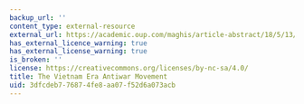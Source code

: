 ```yaml
---
backup_url: ''
content_type: external-resource
external_url: https://academic.oup.com/maghis/article-abstract/18/5/13/1009043
has_external_licence_warning: true
has_external_license_warning: true
is_broken: ''
license: https://creativecommons.org/licenses/by-nc-sa/4.0/
title: The Vietnam Era Antiwar Movement
uid: 3dfcdeb7-7687-4fe8-aa07-f52d6a073acb
---
```

